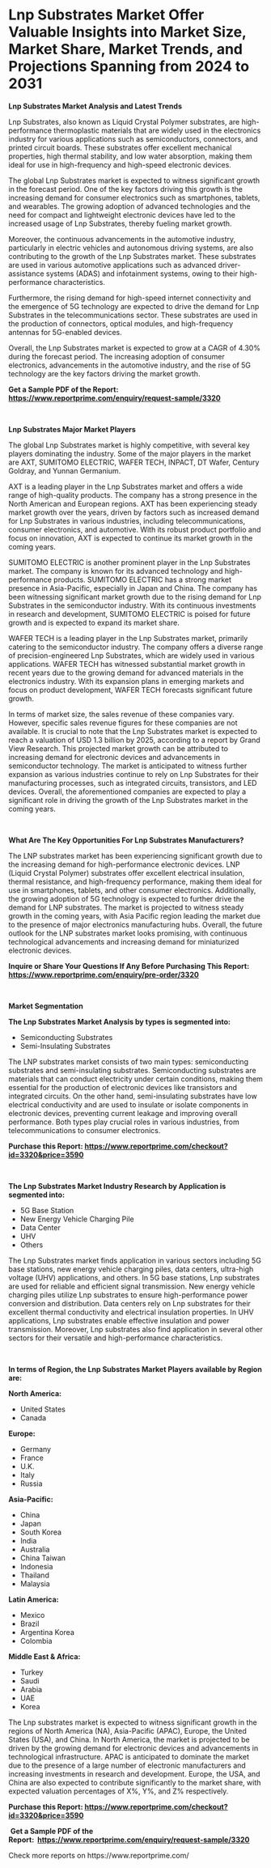 <p><h1>Lnp Substrates Market Offer Valuable Insights into Market Size, Market Share, Market Trends, and Projections Spanning from 2024 to 2031</h1></p><p><strong>Lnp Substrates Market Analysis and Latest Trends</strong></p>
<p><p>Lnp Substrates, also known as Liquid Crystal Polymer substrates, are high-performance thermoplastic materials that are widely used in the electronics industry for various applications such as semiconductors, connectors, and printed circuit boards. These substrates offer excellent mechanical properties, high thermal stability, and low water absorption, making them ideal for use in high-frequency and high-speed electronic devices.</p><p>The global Lnp Substrates market is expected to witness significant growth in the forecast period. One of the key factors driving this growth is the increasing demand for consumer electronics such as smartphones, tablets, and wearables. The growing adoption of advanced technologies and the need for compact and lightweight electronic devices have led to the increased usage of Lnp Substrates, thereby fueling market growth.</p><p>Moreover, the continuous advancements in the automotive industry, particularly in electric vehicles and autonomous driving systems, are also contributing to the growth of the Lnp Substrates market. These substrates are used in various automotive applications such as advanced driver-assistance systems (ADAS) and infotainment systems, owing to their high-performance characteristics.</p><p>Furthermore, the rising demand for high-speed internet connectivity and the emergence of 5G technology are expected to drive the demand for Lnp Substrates in the telecommunications sector. These substrates are used in the production of connectors, optical modules, and high-frequency antennas for 5G-enabled devices.</p><p>Overall, the Lnp Substrates market is expected to grow at a CAGR of 4.30% during the forecast period. The increasing adoption of consumer electronics, advancements in the automotive industry, and the rise of 5G technology are the key factors driving the market growth.</p></p>
<p><strong>Get a Sample PDF of the Report:&nbsp; <a href="https://www.reportprime.com/enquiry/request-sample/3320">https://www.reportprime.com/enquiry/request-sample/3320</a></strong></p>
<p>&nbsp;</p>
<p><strong>Lnp Substrates Major Market Players</strong></p>
<p><p>The global Lnp Substrates market is highly competitive, with several key players dominating the industry. Some of the major players in the market are AXT, SUMITOMO ELECTRIC, WAFER TECH, INPACT, DT Wafer, Century Goldray, and Yunnan Germanium.</p><p>AXT is a leading player in the Lnp Substrates market and offers a wide range of high-quality products. The company has a strong presence in the North American and European regions. AXT has been experiencing steady market growth over the years, driven by factors such as increased demand for Lnp Substrates in various industries, including telecommunications, consumer electronics, and automotive. With its robust product portfolio and focus on innovation, AXT is expected to continue its market growth in the coming years.</p><p>SUMITOMO ELECTRIC is another prominent player in the Lnp Substrates market. The company is known for its advanced technology and high-performance products. SUMITOMO ELECTRIC has a strong market presence in Asia-Pacific, especially in Japan and China. The company has been witnessing significant market growth due to the rising demand for Lnp Substrates in the semiconductor industry. With its continuous investments in research and development, SUMITOMO ELECTRIC is poised for future growth and is expected to expand its market share.</p><p>WAFER TECH is a leading player in the Lnp Substrates market, primarily catering to the semiconductor industry. The company offers a diverse range of precision-engineered Lnp Substrates, which are widely used in various applications. WAFER TECH has witnessed substantial market growth in recent years due to the growing demand for advanced materials in the electronics industry. With its expansion plans in emerging markets and focus on product development, WAFER TECH forecasts significant future growth.</p><p>In terms of market size, the sales revenue of these companies vary. However, specific sales revenue figures for these companies are not available. It is crucial to note that the Lnp Substrates market is expected to reach a valuation of USD 1.3 billion by 2025, according to a report by Grand View Research. This projected market growth can be attributed to increasing demand for electronic devices and advancements in semiconductor technology. The market is anticipated to witness further expansion as various industries continue to rely on Lnp Substrates for their manufacturing processes, such as integrated circuits, transistors, and LED devices. Overall, the aforementioned companies are expected to play a significant role in driving the growth of the Lnp Substrates market in the coming years.</p></p>
<p>&nbsp;</p>
<p><strong>What Are The Key Opportunities For Lnp Substrates Manufacturers?</strong></p>
<p><p>The LNP substrates market has been experiencing significant growth due to the increasing demand for high-performance electronic devices. LNP (Liquid Crystal Polymer) substrates offer excellent electrical insulation, thermal resistance, and high-frequency performance, making them ideal for use in smartphones, tablets, and other consumer electronics. Additionally, the growing adoption of 5G technology is expected to further drive the demand for LNP substrates. The market is projected to witness steady growth in the coming years, with Asia Pacific region leading the market due to the presence of major electronics manufacturing hubs. Overall, the future outlook for the LNP substrates market looks promising, with continuous technological advancements and increasing demand for miniaturized electronic devices.</p></p>
<p><strong>Inquire or Share Your Questions If Any Before Purchasing This Report: <a href="https://www.reportprime.com/enquiry/pre-order/3320">https://www.reportprime.com/enquiry/pre-order/3320</a></strong></p>
<p>&nbsp;</p>
<p><strong>Market Segmentation</strong></p>
<p><strong>The Lnp Substrates Market Analysis by types is segmented into:</strong></p>
<p><ul><li>Semiconducting Substrates</li><li>Semi-Insulating Substrates</li></ul></p>
<p><p>The LNP substrates market consists of two main types: semiconducting substrates and semi-insulating substrates. Semiconducting substrates are materials that can conduct electricity under certain conditions, making them essential for the production of electronic devices like transistors and integrated circuits. On the other hand, semi-insulating substrates have low electrical conductivity and are used to insulate or isolate components in electronic devices, preventing current leakage and improving overall performance. Both types play crucial roles in various industries, from telecommunications to consumer electronics.</p></p>
<p><strong>Purchase this Report:&nbsp;<a href="https://www.reportprime.com/checkout?id=3320&price=3590">https://www.reportprime.com/checkout?id=3320&price=3590</a></strong></p>
<p>&nbsp;</p>
<p><strong>The Lnp Substrates Market Industry Research by Application is segmented into:</strong></p>
<p><ul><li>5G Base Station</li><li>New Energy Vehicle Charging Pile</li><li>Data Center</li><li>UHV</li><li>Others</li></ul></p>
<p><p>The Lnp Substrates market finds application in various sectors including 5G base stations, new energy vehicle charging piles, data centers, ultra-high voltage (UHV) applications, and others. In 5G base stations, Lnp substrates are used for reliable and efficient signal transmission. New energy vehicle charging piles utilize Lnp substrates to ensure high-performance power conversion and distribution. Data centers rely on Lnp substrates for their excellent thermal conductivity and electrical insulation properties. In UHV applications, Lnp substrates enable effective insulation and power transmission. Moreover, Lnp substrates also find application in several other sectors for their versatile and high-performance characteristics.</p></p>
<p>&nbsp;</p>
<p><strong>In terms of Region, the Lnp Substrates Market Players available by Region are:</strong></p>
<p>
    <p> <strong> North America: </strong>
        <ul>
            <li>United States</li>
            <li>Canada</li>
        </ul>
        </p> 
    <p> <strong> Europe: </strong>
        <ul>
            <li>Germany</li>
            <li>France</li>
            <li>U.K.</li>
            <li>Italy</li>
            <li>Russia</li>
        </ul>
        </p> 
    <p> <strong> Asia-Pacific: </strong>
        <ul>
            <li>China</li>
            <li>Japan</li>
            <li>South Korea</li>
            <li>India</li>
            <li>Australia</li>
            <li>China Taiwan</li>
            <li>Indonesia</li>
            <li>Thailand</li>
            <li>Malaysia</li>
        </ul>
        </p> 
    <p> <strong> Latin America: </strong>
        <ul>
            <li>Mexico</li>
            <li>Brazil</li>
            <li>Argentina Korea</li>
            <li>Colombia</li>
        </ul>
        </p> 
    <p> <strong> Middle East & Africa: </strong>
        <ul>
            <li>Turkey</li>
            <li>Saudi</li>
            <li>Arabia</li>
            <li>UAE</li>
            <li>Korea</li>
        </ul>
    </p>
    </p>
<p><p>The Lnp substrates market is expected to witness significant growth in the regions of North America (NA), Asia-Pacific (APAC), Europe, the United States (USA), and China. In North America, the market is projected to be driven by the growing demand for electronic devices and advancements in technological infrastructure. APAC is anticipated to dominate the market due to the presence of a large number of electronic manufacturers and increasing investments in research and development. Europe, the USA, and China are also expected to contribute significantly to the market share, with expected valuation percentages of X%, Y%, and Z% respectively.</p></p>
<p><strong>Purchase this Report: <a href="https://www.reportprime.com/checkout?id=3320&price=3590">https://www.reportprime.com/checkout?id=3320&price=3590</a></strong></p>
<p>&nbsp;<strong>Get a Sample PDF of the Report:&nbsp;&nbsp;<a href="https://www.reportprime.com/enquiry/request-sample/3320">https://www.reportprime.com/enquiry/request-sample/3320</a></strong></p>
<p><strong></strong></p>
<p>Check more reports on https://www.reportprime.com/</p>